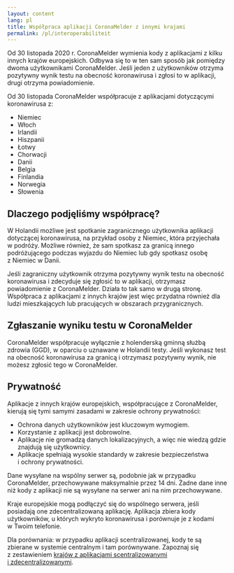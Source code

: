 ```yaml
---
layout: content
lang: pl
title: Współpraca aplikacji CoronaMelder z innymi krajami
permalink: /pl/interoperabiliteit
---
```

Od 30 listopada 2020 r. CoronaMelder wymienia kody z aplikacjami z kilku innych krajów europejskich. Odbywa się to w ten sam sposób jak pomiędzy dwoma użytkownikami CoronaMelder. Jeśli jeden z użytkowników otrzyma pozytywny wynik testu na obecność koronawirusa i zgłosi to w aplikacji, drugi otrzyma powiadomienie.

Od 30 listopada CoronaMelder współpracuje z aplikacjami dotyczącymi koronawirusa z:

- Niemiec
- Włoch
- Irlandii
- Hiszpanii
- Łotwy
- Chorwacji
- Danii
- Belgia
- Finlandia
- Norwegia
- Słowenia

## Dlaczego podjęliśmy współpracę?

W Holandii możliwe jest spotkanie zagranicznego użytkownika aplikacji dotyczącej koronawirusa, na przykład osoby z Niemiec, która przyjechała w podróży. Możliwe również, że sam spotkasz za granicą innego podróżującego podczas wyjazdu do Niemiec lub gdy spotkasz osobę z Niemiec w Danii. 

Jeśli zagraniczny użytkownik otrzyma pozytywny wynik testu na obecność koronawirusa i zdecyduje się zgłosić to w aplikacji, otrzymasz powiadomienie z CoronaMelder. Działa to tak samo w drugą stronę. Współpraca z aplikacjami z innych krajów jest więc przydatna również dla ludzi mieszkających lub pracujących w obszarach przygranicznych.

## Zgłaszanie wyniku testu w CoronaMelder

CoronaMelder współpracuje wyłącznie z holenderską gminną służbą zdrowia (GGD), w oparciu o uznawane w Holandii testy. Jeśli wykonasz test na obecność koronawirusa za granicą i otrzymasz pozytywny wynik, nie możesz zgłosić tego w CoronaMelder.

## Prywatność

Aplikacje z innych krajów europejskich, współpracujące z CoronaMelder, kierują się tymi samymi zasadami w zakresie ochrony prywatności:

- Ochrona danych użytkowników jest kluczowym wymogiem.
- Korzystanie z aplikacji jest dobrowolne.
- Aplikacje nie gromadzą danych lokalizacyjnych, a więc nie wiedzą gdzie znajdują się użytkownicy.
- Aplikacje spełniają wysokie standardy w zakresie bezpieczeństwa i ochrony prywatności.

Dane wysyłane na wspólny serwer są, podobnie jak w przypadku CoronaMelder, przechowywane maksymalnie przez 14 dni. Żadne dane inne niż kody z aplikacji nie są wysyłane na serwer ani na nim przechowywane.

Kraje europejskie mogą podłączyć się do wspólnego serwera, jeśli posiadają one zdecentralizowaną aplikację. Aplikacja zbiera kody użytkowników, u których wykryto koronawirusa i porównuje je z kodami w Twoim telefonie.

Dla porównania: w przypadku aplikacji scentralizowanej, kody te są zbierane w systemie centralnym i tam porównywane. Zapoznaj się z zestawieniem [krajów z aplikacjami scentralizowanymi i zdecentralizowanymi](https://ec.europa.eu/info/live-work-travel-eu/health/coronavirus-response/travel-during-coronavirus-pandemic/how-tracing-and-warning-apps-can-help-during-pandemic_en).
